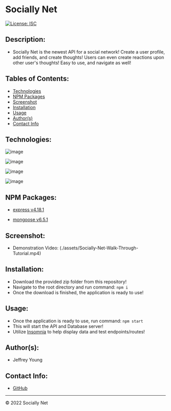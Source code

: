 # Socially Net
[![License: ISC](https://img.shields.io/badge/License-ISC-blue.svg)](https://opensource.org/licenses/ISC)

## Description:
* Socially Net is the newest API for a social network! Create a user profile, add friends, and create thoughts! Users can even create reactions upon other user's thoughts! Easy to use, and navigate as well!

## Tables of Contents:
* [Technologies](#technologies)
* [NPM Packages](#npm-packages)
* [Screenshot](#screenshot)
* [Installation](#installation)
* [Usage](#usage)
* [Author(s)](#authors)
* [Contact Info](#contact-info)

## Technologies:
![image](https://img.shields.io/badge/JavaScript-323330?style=for-the-badge&logo=javascript&logoColor=F7DF1E)

![image](https://img.shields.io/badge/MongoDB-4EA94B?style=for-the-badge&logo=mongodb&logoColor=white)

![image](https://img.shields.io/badge/Express.js-000000?style=for-the-badge&logo=express&logoColor=white)

![image](https://img.shields.io/badge/Node.js-339933?style=for-the-badge&logo=nodedotjs&logoColor=white)

## NPM Packages:
* [express v4.18.1](https://www.npmjs.com/package/express)

* [mongoose v6.5.1](https://www.npmjs.com/package/mongoose)

## Screenshot:

* Demonstration Video:
(./assets/Socially-Net-Walk-Through-Tutorial.mp4)


## Installation:
* Download the provided zip folder from this repository!
* Navigate to the root directory and run command: `npm i`
* Once the download is finished, the application is ready to use!

## Usage:
* Once the application is ready to use, run command: `npm start`
* This will start the API and Database server!
* Utilize [Insomnia](https://insomnia.rest/) to help display data and test endpoints/routes!

## Author(s):
* Jeffrey Young

## Contact Info:
* [GitHub](https://github.com/jeffymiyoung)

---
© 2022 Socially Net
